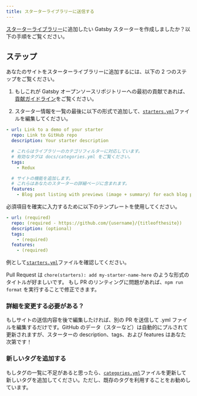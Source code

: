 ```yaml
---
title: スターターライブラリーに送信する
---
```


[スターターライブラリー](/starters/)に追加したい Gatsby スターターを作成しましたか？以下の手順をご覧ください。

## ステップ

あなたのサイトをスターターライブラリーに追加するには、以下の 2 つのステップをご覧ください。

1.  もしこれが Gatsby オープンソースリポジトリーへの最初の貢献であれば、[貢献ガイドライン](/contributing/code-contributions/)をご覧ください。

2.  スターター情報を一覧の最後に以下の形式で追加して、[`starters.yml`](https://github.com/gatsbyjs/gatsby/blob/master/docs/starters.yml)ファイルを編集してください。

```yaml:title=docs/starters.yml
- url: Link to a demo of your starter
  repo: Link to GitHub repo
  description: Your starter description

  # これらはライブラリーのカテゴリフィルターに対応しています。
  # 有効なタグは docs/categories.yml をご覧ください。
  tags:
    - Redux

  # サイトの機能を追加します。
  # これらはあなたのスターターの詳細ページに含まれます。
  features:
    - Blog post listing with previews (image + summary) for each blog post
```

必須項目を確実に入力するために以下のテンプレートを使用してください。

```yaml:title=docs/starters.yml
- url: (required)
  repo: (required - https://github.com/{username}/{titleofthesite})
  description: (optional)
  tags:
    - (required)
  features:
    - (required)
```

例として[`starters.yml`](https://github.com/gatsbyjs/gatsby/blob/master/docs/starters.yml)ファイルを確認してください。

Pull Request は `chore(starters): add my-starter-name-here` のような形式のタイトルが好ましいです。
もし PR のリンティングに問題があれば、`npm run format` を実行することで修正できます。

### 詳細を変更する必要がある？

もしサイトの送信内容を後で編集したければ、別の PR を送信して .yml ファイルを編集するだけです。GitHub のデータ（スターなど）は自動的にプルされて更新されますが、スターターの description、tags、および features はあなた次第です！

### 新しいタグを追加する

もしタグの一覧に不足があると思ったら、[`categories.yml`](https://github.com/gatsbyjs/gatsby/blob/master/docs/categories.yml)ファイルを更新して新しいタグを追加してください。ただし、既存のタグを利用することをお勧めしています。
